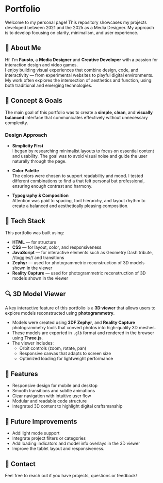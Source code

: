 # Portfolio

Welcome to my personal page! This repository showcases my projects developed between 2021 and the 2025 as a Media Designer. 
My approach is to develop focusing on clarity, minimalism, and user experience.

## 👋 About Me

Hi! I'm **Fausto**, a **Media Designer** and **Creative Developer** with a passion for interaction design and video games.  
I enjoy building visual experiences that combine design, code, and interactivity — from experimental websites to playful digital environments.  
My work often explores the intersection of aesthetics and function, using both traditional and emerging technologies.

## 🌱 Concept & Goals

The main goal of this portfolio was to create a **simple**, **clean**, and **visually balanced** interface that communicates effectively without unnecessary complexity.

### Design Approach

- **Simplicity First**  
  I began by researching minimalist layouts to focus on essential content and usability. The goal was to avoid visual noise and guide the user naturally through the page.

- **Color Palette**  
  The colors were chosen to support readability and mood. I tested different combinations to find a that felt personal but professional, ensuring enough contrast and harmony.

- **Typography & Composition**  
  Attention was paid to spacing, font hierarchy, and layout rhythm to create a balanced and aesthetically pleasing composition.

## 🤖 Tech Stack

This portfolio was built using:

- **HTML** — for structure  
- **CSS** — for layout, color, and responsiveness  
- **JavaScript** — for interactive elements such as Geometry Dash tribute, //toggles// and transitions
- **Zephyr** — used for photogrammetric reconstruction of 3D models shown in the viewer
- **Reality Capture** — used for photogrammetric reconstruction of 3D models shown in the viewer

## 🔍 3D Model Viewer

A key interactive feature of this portfolio is a **3D viewer** that allows users to explore models reconstructed using **photogrammetry**.

- Models were created using **3DF Zephyr**, and **Reality Capture** photogrammetry tools that convert photos into high-quality 3D meshes.
- These models are exported in `.glb` format and rendered in the browser using **Three.js**.
- The viewer includes:
  - Orbit controls (zoom, rotate, pan)
  - Responsive canvas that adapts to screen size
  - Optimized loading for lightweight performance

## 📱 Features

- Responsive design for mobile and desktop  
- Smooth transitions and subtle animations  
- Clear navigation with intuitive user flow  
- Modular and readable code structure
- Integrated 3D content to highlight digital craftsmanship

## 🔮 Future Improvements

- Add light mode support  
- Integrate project filters or categories
- Add loading indicators and model info overlays in the 3D viewer
- Improve the tablet layout and responsiveness.


## 📩 Contact

Feel free to reach out if you have projects, questions or feedback!


